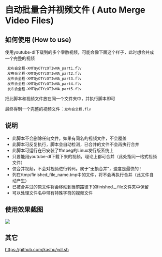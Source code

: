 # 自动批量合并视频文件 ( Auto Merge Video Files)

## 如何使用 (How to use)
使用youtube-dl下载到的多个零散视频，可能会像下面这个样子，此时想合并成一个完整的视频
```
 发布会全程-XMTQyOTYzOTIwNA_part1.flv
 发布会全程-XMTQyOTYzOTIwNA_part2.flv
 发布会全程-XMTQyOTYzOTIwNA_part3.flv
 发布会全程-XMTQyOTYzOTIwNA_part4.flv
 发布会全程-XMTQyOTYzOTIwNA_part5.flv
```
把此脚本和视频文件放在同一个文件夹中，并执行脚本即可

最终得到一个完整的视频文件：`发布会全程.flv`

## 说明
* 此脚本不会删除任何文件，如果有同名的视频文件，不会覆盖
* 此脚本可反复执行，脚本会自动检测，已合并的文件不会再执行合并
* 此脚本可运行在已安装了ffmpeg的Linux发行版系统上
* 只要能用youtube-dl下载下来的视频，理论上都可合并（此处指同一格式视频文件）
* 仅合并视频，不会对视频进行转码，属于“无损合并”，速度是最快的！
* 列在/tmp/finished_file_name.tmp中的文件，将不会再执行合并（此文件自动产生）
* 已被合并过的原文件将会移动到当前路径下的finished._.file文件夹中保留
* 可以处理文件名中带有特殊字符的视频文件

## 使用效果截图
![](http://ww2.sinaimg.cn/large/9c4ddab1jw1f0x1khqs9lg20ix0l6tde.gif)

## 其它
https://github.com/kashu/ydl.sh
